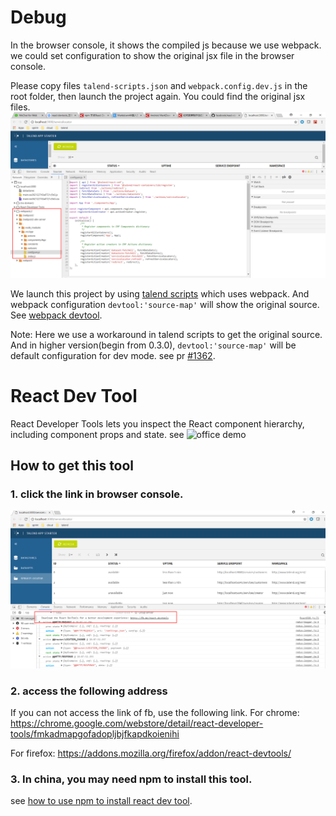# Debug
In the browser console, it shows the compiled js because we use webpack. we could set configuration to show the original jsx file in the browser console.

Please copy files `talend-scripts.json` and `webpack.config.dev.js` in the root folder, then launch the project again. You could find the original jsx files.
![original jsx](original-jsx.png)

We launch this project by using [talend scripts](!https://github.com/Talend/ui/tree/master/packages/scripts) which uses webpack. And webpack configuration `devtool:'source-map'` will show the original source. See [webpack devtool](!https://webpack.js.org/configuration/devtool/#devtool).

Note: Here we use a workaround in talend scripts to get the original source. And in higher version(begin from 0.3.0), `devtool:'source-map'` will be default configuration for dev mode. see pr [#1362](!https://github.com/Talend/ui/pull/1362).

# React Dev Tool
React Developer Tools lets you inspect the React component hierarchy, including component props and state.
see ![office demo](https://raw.githubusercontent.com/facebook/react-devtools/master/images/devtools-full.gif)

## How to get this tool
### 1. click the link in browser console.
![link](react-devtool-01.png)


### 2. access the following address
If you can not access the link of fb, use the following link.
For chrome:
https://chrome.google.com/webstore/detail/react-developer-tools/fmkadmapgofadopljbjfkapdkoienihi

For firefox:
https://addons.mozilla.org/firefox/addon/react-devtools/

### 3. In china, you may need npm to install this tool.
see [how to use npm to install react dev tool](https://blog.csdn.net/wp_boom/article/details/79011177).
